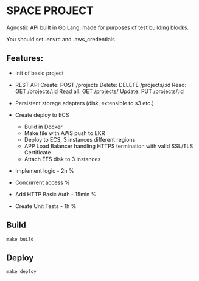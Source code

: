 # SPACE PROJECT
Agnostic API built in Go Lang, made for purposes of test building blocks.

You should set .envrc and .aws_credentials


## Features:
* Init of basic project
* REST API 
    Create:     POST /projects
    Delete:     DELETE /projects/:id
    Read:       GET /projects/:id
    Read all:   GET /projects/
    Update:     PUT /projects/:id
    
* Persistent storage adapters (disk, extensible to s3 etc.)
* Create deploy to ECS
    * Build in Docker
    * Make file with AWS push to EKR
    * Deploy to ECS, 3 instances different regions
    * APP Load Balancer handling HTTPS termination with valid SSL/TLS Certificate
    * Attach EFS disk to 3 instances

* Implement logic - 2h %
* Concurrent access %
* Add HTTP Basic Auth - 15min % 
* Create Unit Tests - 1h % 


## Build
```make build```

## Deploy
```make deploy```

